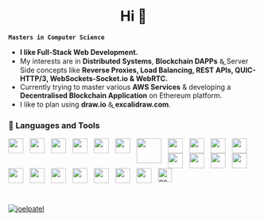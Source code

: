 <h1 align="center">Hi 👋</h1>

**`Masters in Computer Science`** 

 - <strong>I like Full-Stack Web Development.</strong><br />
 - My interests are in **Distributed Systems**, **Blockchain DAPPs** &̲ Server
Side concepts like **Reverse Proxies, Load Balancing, REST APIs, QUIC-HTTP/3,
WebSockets-Socket.io & WebRTC.** <br />
 - Currently trying to master various **AWS Services** & developing a
**Decentralised Blockchain Application** on Ethereum platform. <br />
 - I like to plan using **draw.io** &̲ **excalidraw.com**. <br />




### 🧰 Languages and Tools
<p>
  <img
    align="left"
    width="30px"
    style="padding-right: 10px"
    src="https://cdn.jsdelivr.net/gh/devicons/devicon/icons/go/go-original-wordmark.svg"
  />
  <img
    align="left"
    width="30px"
    style="padding-right: 10px"
    src="https://cdn.jsdelivr.net/gh/devicons/devicon/icons/nodejs/nodejs-original-wordmark.svg"
  />
  <img
    align="left"
    width="30px"
    style="padding-right: 10px"
    src="https://cdn.jsdelivr.net/gh/devicons/devicon/icons/npm/npm-original-wordmark.svg"
  />
  <img
    align="left"
    width="30px"
    style="padding-right: 10px"
    src="https://cdn.jsdelivr.net/gh/devicons/devicon/icons/react/react-original-wordmark.svg"
  />
  <img
    align="left"
    width="30px"
    style="padding-right: 10px"
    src="https://cdn.jsdelivr.net/gh/devicons/devicon/icons/redux/redux-original.svg"
  />
  <img
    align="left"
    width="30px"
    style="padding-right: 10px"
    src="https://cdn.jsdelivr.net/gh/devicons/devicon/icons/mongodb/mongodb-plain-wordmark.svg"
  />
  <img
    align="left"
    width="50px"
    style="padding-right: 10px"
    src="https://upload.wikimedia.org/wikipedia/en/thumb/7/7e/Express_Clothing_Logo.SVG/2560px-Express_Clothing_Logo.SVG.png"
  />
  <img
    align="left"
    width="30px"
    style="padding-right: 10px"
    src="https://avatars.githubusercontent.com/u/10566080?s=280&v=4"
  />
  <img
    align="left"
    width="30px"
    style="padding-right: 10px"
    src="https://cdn.jsdelivr.net/gh/devicons/devicon/icons/postgresql/postgresql-plain-wordmark.svg"
  />
  <img
    align="left"
    width="30px"
    style="padding-right: 10px"
    src="https://cdn.jsdelivr.net/gh/devicons/devicon/icons/python/python-original-wordmark.svg"
  />
  <img
    align="left"
    width="30px"
    style="padding-right: 10px"
    src="https://cdn.jsdelivr.net/gh/devicons/devicon/icons/solidity/solidity-plain.svg"
  />
  <img
    align="left"
    width="30px"
    style="padding-right: 10px"
    src="https://albumizr.com/it/c23e08bf60e8c402db5850419609b0a3.jpg"
  />
  <img
    align="left"
    width="30px"
    style="padding-right: 10px"
    src="https://cdn.jsdelivr.net/gh/devicons/devicon/icons/amazonwebservices/amazonwebservices-plain-wordmark.svg"
  />
  <img
    align="left"
    width="30px"
    style="padding-right: 10px"
    src="https://cdn.jsdelivr.net/gh/devicons/devicon/icons/docker/docker-original-wordmark.svg"
  />
  <img
    align="left"
    width="30px"
    style="padding-right: 10px"
    src="https://cdn.jsdelivr.net/gh/devicons/devicon/icons/firebase/firebase-plain-wordmark.svg"
  />
  <img
    align="left"
    width="30px"
    style="padding-right: 10px"
    src="https://cdn.jsdelivr.net/gh/devicons/devicon/icons/git/git-plain-wordmark.svg"
  />
<!--   <img
    align="left"
    width="30px"
    style="padding-right: 10px"
    src="https://pnggrid.com/wp-content/uploads/2022/03/Github-Logo-White.png"
  /> -->
  <img
    align="left"
    width="30px"
    style="padding-right: 10px"
    src="https://cdn.jsdelivr.net/gh/devicons/devicon/icons/javascript/javascript-original.svg"
  />
  <img
    align="left"
    width="30px"
    style="padding-right: 10px"
    src="https://cdn.jsdelivr.net/gh/devicons/devicon/icons/vscode/vscode-original.svg"
  />
  <img
    align="left"
    width="30px"
    style="padding-right: 10px"
    src="https://cdn.jsdelivr.net/gh/devicons/devicon/icons/opencv/opencv-original-wordmark.svg"
  />
  <img
    align="left"
    width="30px"
    style="padding-right: 10px"
    src="https://cdn.jsdelivr.net/gh/devicons/devicon/icons/anaconda/anaconda-original-wordmark.svg"
  />
  <img
    align="left"
    width="30px"
    style="padding-right: 10px"
    src="https://cdn.jsdelivr.net/gh/devicons/devicon/icons/html5/html5-plain-wordmark.svg"
  />
  <img
    align="left"
    width="30px"
    style="padding-right: 10px"
    src="https://cdn.jsdelivr.net/gh/devicons/devicon/icons/css3/css3-plain-wordmark.svg"
  />

  <a href="https://postman.com" target="_blank" rel="noreferrer">
    <img
      src="https://www.vectorlogo.zone/logos/getpostman/getpostman-icon.svg"
      alt="postman"
      width="28"
      height="28"
    />
  </a>
</p>  
<br/>

<!-- ### Stats -->
<p><a href="https://github.com/joelpatel"><img align="center" src="https://github-readme-stats.vercel.app/api/top-langs?username=joelpatel&show_icons=true&theme=dark&title_color=0eb43b&text_color=ffffff&locale=en&layout=compact" alt="joelpatel" /></a></p>

<!-- <p><a href="https://github.com/joelpatel"><img align="center" src="https://github-readme-stats.vercel.app/api?username=joelpatel&show_icons=true&theme=dark&title_color=0eb43b&text_color=ffffff&locale=en" alt="joelpatel" /></a></p> -->

[//]: # (<p><img align="center" src="https://github-readme-streak-stats.herokuapp.com/?user=joelpatel&theme=dark" alt="joelpatel" /></p>)

<!-- <p><a href="https://github.com/joelpatel"><img src="https://activity-graph.herokuapp.com/graph?username=joelpatel&theme=dark&bg_color=151515&color=ffffff&line=0891b2&point=ffffff&area_color=1c1917&area=true&hide_border=false&custom_title=GitHub%20Commits%20Graph" alt="GitHub Commits Graph" /></a></p> -->
